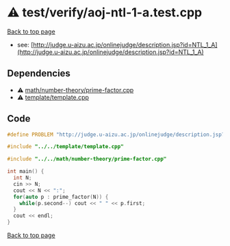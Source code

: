 <!-- mathjax config similar to math.stackexchange -->
<script type="text/javascript" async
  src="https://cdnjs.cloudflare.com/ajax/libs/mathjax/2.7.5/MathJax.js?config=TeX-MML-AM_CHTML">
</script>
<script type="text/x-mathjax-config">
  MathJax.Hub.Config({
    TeX: { equationNumbers: { autoNumber: "AMS" }},
    tex2jax: {
      inlineMath: [ ['$','$'] ],
      processEscapes: true
    },
    "HTML-CSS": { matchFontHeight: false },
    displayAlign: "left",
    displayIndent: "2em"
  });
</script>

<script type="text/javascript" src="https://cdnjs.cloudflare.com/ajax/libs/jquery/3.4.1/jquery.min.js"></script>
<script src="https://cdn.jsdelivr.net/npm/jquery-balloon-js@1.1.2/jquery.balloon.min.js" integrity="sha256-ZEYs9VrgAeNuPvs15E39OsyOJaIkXEEt10fzxJ20+2I=" crossorigin="anonymous"></script>
<script type="text/javascript" src="../../../assets/js/copy-button.js"></script>
<link rel="stylesheet" href="../../../assets/css/copy-button.css" />


# :warning: test/verify/aoj-ntl-1-a.test.cpp


[Back to top page](../../../index.html)

* see: [http://judge.u-aizu.ac.jp/onlinejudge/description.jsp?id=NTL_1_A](http://judge.u-aizu.ac.jp/onlinejudge/description.jsp?id=NTL_1_A)


## Dependencies
* :warning: [math/number-theory/prime-factor.cpp](../../../library/math/number-theory/prime-factor.cpp.html)
* :warning: [template/template.cpp](../../../library/template/template.cpp.html)


## Code
```cpp
#define PROBLEM "http://judge.u-aizu.ac.jp/onlinejudge/description.jsp?id=NTL_1_A"

#include "../../template/template.cpp"

#include "../../math/number-theory/prime-factor.cpp"

int main() {
  int N;
  cin >> N;
  cout << N << ":";
  for(auto p : prime_factor(N)) {
    while(p.second--) cout << " " << p.first;
  }
  cout << endl;
}

```

[Back to top page](../../../index.html)

